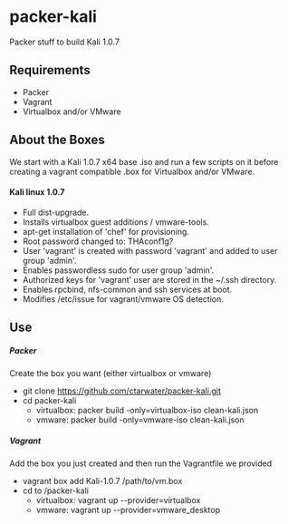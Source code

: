 packer-kali
===========
Packer stuff to build Kali 1.0.7

## Requirements
* Packer
* Vagrant
* Virtualbox and/or VMware

## About the Boxes
We start with a Kali 1.0.7 x64 base .iso and run a few scripts on it before creating a vagrant compatible .box for Virtualbox and/or VMware.

#### Kali linux 1.0.7
 - Full dist-upgrade.
 - Installs virtualbox guest additions / vmware-tools.
 - apt-get installation of 'chef' for provisioning.
 - Root password changed to: THAconf1g?
 - User 'vagrant' is created with password 'vagrant' and added to user group 'admin'.
 - Enables passwordless sudo for user group 'admin'.
 - Authorized keys for 'vagrant' user are stored in the ~/.ssh directory.
 - Enables rpcbind, nfs-common and ssh services at boot.
 - Modifies /etc/issue for vagrant/vmware OS detection.
 
## Use
##### Packer #####
Create the box you want (either virtualbox or vmware)

 - git clone https://github.com/ctarwater/packer-kali.git
 - cd packer-kali
   - virtualbox: packer build -only=virtualbox-iso clean-kali.json
   - vmware: packer build -only=vmware-iso clean-kali.json 
 
##### Vagrant #####
Add the box you just created and then run the Vagrantfile we provided

 - vagrant box add Kali-1.0.7 /path/to/vm.box
 - cd to /packer-kali
   - virtualbox: vagrant up --provider=virtualbox
   - vmware: vagrant up --provider=vmware_desktop

